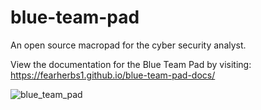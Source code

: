 # blue-team-pad
An open source macropad for the cyber security analyst.

View the documentation for the Blue Team Pad by visiting: https://fearherbs1.github.io/blue-team-pad-docs/

![blue_team_pad](https://i.imgur.com/U8LNofvh.jpeg)
